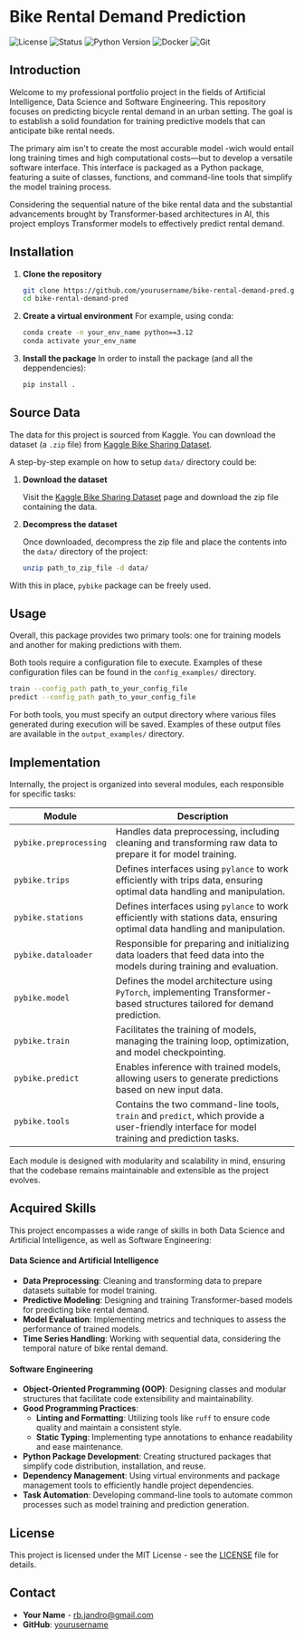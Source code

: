 # Bike Rental Demand Prediction

![License](https://img.shields.io/badge/license-MIT-blue.svg)
![Status](https://img.shields.io/badge/status-Under%20Development-yellow.svg)
![Python Version](https://img.shields.io/badge/python-3.12%2B-blue.svg)
![Docker](https://img.shields.io/badge/docker-%230db7ed.svg?logo=docker&logoColor=white)
![Git](https://img.shields.io/badge/git-F05032.svg?logo=git&logoColor=white)


## Introduction

Welcome to my professional portfolio project in the fields of Artificial Intelligence, Data Science and Software Engineering. This repository focuses on predicting bicycle rental demand in an urban setting. The goal is to establish a solid foundation for training predictive models that can anticipate bike rental needs.

The primary aim isn't to create the most accurable model -wich would entail long training times and high computational costs—but to develop a versatile software interface. This interface is packaged as a Python package, featuring a suite of classes, functions, and command-line tools that simplify the model training process.

Considering the sequential nature of the bike rental data and the substantial advancements brought by Transformer-based architectures in AI, this project employs Transformer models to effectively predict rental demand.


## Installation

1. **Clone the repository**

    ```bash
    git clone https://github.com/yourusername/bike-rental-demand-pred.git
    cd bike-rental-demand-pred
    ```

2. **Create a virtual environment**
    For example, using conda:

    ```bash
    conda create -n your_env_name python==3.12
    conda activate your_env_name
    ```

3. **Install the package**
    In order to install the package (and all the deppendencies):

    ```bash
    pip install .
    ```

## Source Data

The data for this project is sourced from Kaggle. You can download the dataset (a `.zip` file) from [Kaggle Bike Sharing Dataset](https://www.kaggle.com/datasets/benhamner/sf-bay-area-bike-share).

A step-by-step example on how to setup `data/` directory could be:

1. **Download the dataset**

    Visit the [Kaggle Bike Sharing Dataset](https://www.kaggle.com/datasets/benhamner/sf-bay-area-bike-share) page and download the zip file containing the data.
    

2. **Decompress the dataset**

    Once downloaded, decompress the zip file and place the contents into the `data/` directory of the project:

    ```bash
    unzip path_to_zip_file -d data/
    ```

With this in place, `pybike` package can be freely used.

## Usage

Overall, this package provides two primary tools: one for training models and another for making predictions with them.

Both tools require a configuration file to execute. Examples of these configuration files can be found in the `config_examples/` directory.

```bash
train --config_path path_to_your_config_file
predict --config_path path_to_your_config_file
```

For both tools, you must specify an output directory where various files generated during execution will be saved. Examples of these output files are available in the `output_examples/` directory.



## Implementation

Internally, the project is organized into several modules, each responsible for specific tasks:


| Module                  | Description                                                                                                                                                  |
|-------------------------|--------------------------------------------------------------------------------------------------------------------------------------------------------------|
| `pybike.preprocessing`  | Handles data preprocessing, including cleaning and transforming raw data to prepare it for model training.                                                 |
| `pybike.trips`          | Defines interfaces using `pylance` to work efficiently with trips data, ensuring optimal data handling and manipulation.                                      |
| `pybike.stations`       | Defines interfaces using `pylance` to work efficiently with stations data, ensuring optimal data handling and manipulation.                                   |
| `pybike.dataloader`     | Responsible for preparing and initializing data loaders that feed data into the models during training and evaluation.                                     |
| `pybike.model`          | Defines the model architecture using `PyTorch`, implementing Transformer-based structures tailored for demand prediction.                                    |
| `pybike.train`          | Facilitates the training of models, managing the training loop, optimization, and model checkpointing.                                                       |
| `pybike.predict`        | Enables inference with trained models, allowing users to generate predictions based on new input data.                                                      |
| `pybike.tools`          | Contains the two command-line tools, `train` and `predict`, which provide a user-friendly interface for model training and prediction tasks.                 |

Each module is designed with modularity and scalability in mind, ensuring that the codebase remains maintainable and extensible as the project evolves.

## Acquired Skills

This project encompasses a wide range of skills in both Data Science and Artificial Intelligence, as well as Software Engineering:

#### Data Science and Artificial Intelligence

-   **Data Preprocessing**: Cleaning and transforming data to prepare datasets suitable for model training.
-   **Predictive Modeling**: Designing and training Transformer-based models for predicting bike rental demand.
-   **Model Evaluation**: Implementing metrics and techniques to assess the performance of trained models.
-   **Time Series Handling**: Working with sequential data, considering the temporal nature of bike rental demand.

#### Software Engineering

-   **Object-Oriented Programming (OOP)**: Designing classes and modular structures that facilitate code extensibility and maintainability.
-   **Good Programming Practices**:
    -   **Linting and Formatting**: Utilizing tools like `ruff` to ensure code quality and maintain a consistent style.
    -   **Static Typing**: Implementing type annotations to enhance readability and ease maintenance.
-   **Python Package Development**: Creating structured packages that simplify code distribution, installation, and reuse.
-   **Dependency Management**: Using virtual environments and package management tools to efficiently handle project dependencies.
-   **Task Automation**: Developing command-line tools to automate common processes such as model training and prediction generation.

## License

This project is licensed under the MIT License - see the [LICENSE](LICENSE) file for details.

## Contact

-   **Your Name** - [rb.jandro@gmail.com](mailto:rb.jandro@gmail.com)
-   **GitHub**: [yourusername](https://github.com/yourusername)

